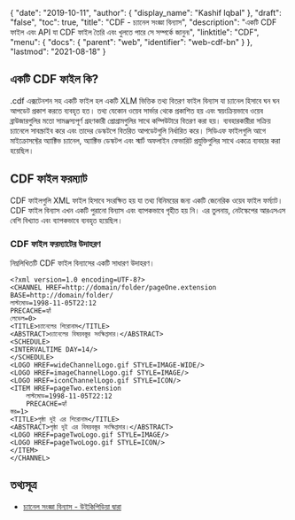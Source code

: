 {
  "date": "2019-10-11",
  "author": {
    "display_name": "Kashif Iqbal"
  },
  "draft": "false",
  "toc": true,
  "title": "CDF - চ্যানেল সংজ্ঞা বিন্যাস",
  "description": "একটি CDF ফাইল এবং API যা CDF ফাইল তৈরি এবং খুলতে পারে সে সম্পর্কে জানুন৷",
  "linktitle": "CDF",
  "menu": {
    "docs": {
      "parent": "web",
      "identifier": "web-cdf-bn"
    }
  },
  "lastmod": "2021-08-18"
}

## একটি CDF ফাইল কি?

.cdf এক্সটেনশন সহ একটি ফাইল হল একটি XLM ভিত্তিক তথ্য বিতরণ ফাইল বিন্যাস যা চ্যানেল হিসাবে ঘন ঘন আপডেট প্রকাশ করতে ব্যবহৃত হত। তথ্য যেকোন ওয়েব সার্ভার থেকে প্রকাশিত হয় এবং স্বয়ংক্রিয়ভাবে ওয়েব ব্রাউজারগুলির মতো সামঞ্জস্যপূর্ণ গ্রহণকারী প্রোগ্রামগুলির সাথে কম্পিউটারে বিতরণ করা হয়। ব্যবহারকারীরা সক্রিয় চ্যানেলে সাবস্ক্রাইব করে এবং তাদের ডেস্কটপে বিতরিত আপডেটগুলি নির্ধারিত করে।
সিডিএফ ফাইলগুলি আগে মাইক্রোসফ্টের অ্যাক্টিভ চ্যানেল, অ্যাক্টিভ ডেস্কটপ এবং স্মার্ট অফলাইন ফেভারিট প্রযুক্তিগুলির সাথে একত্রে ব্যবহার করা হয়েছিল।

## CDF ফাইল ফরম্যাট

CDF ফাইলগুলি XML ফাইল হিসাবে সংরক্ষিত হয় যা তথ্য বিনিময়ের জন্য একটি জেনেরিক ওয়েব ফাইল ফর্ম্যাট। CDF ফাইল বিন্যাস এখন একটি পুরানো বিন্যাস এবং ব্যাপকভাবে গৃহীত হয় নি। এর তুলনায়, নেটস্কেপের আরএসএস বেশি বিখ্যাত এবং ব্যাপকভাবে ব্যবহৃত হয়েছিল।

### CDF ফাইল ফরম্যাটের উদাহরণ

নিম্নলিখিতটি CDF ফাইল বিন্যাসের একটি সাধারণ উদাহরণ।

```
<?xml version=1.0 encoding=UTF-8?>
<CHANNEL HREF=http://domain/folder/pageOne.extension
BASE=http://domain/folder/
লাস্টমোড=1998-11-05T22:12
PRECACHE=হ্যাঁ
লেভেল=0>
<TITLE>চ্যানেলের শিরোনাম</TITLE>
<ABSTRACT>চ্যানেলের বিষয়বস্তুর সংক্ষিপ্তসার।</ABSTRACT>
<SCHEDULE>
<INTERVALTIME DAY=14/>
</SCHEDULE>
<LOGO HREF=wideChannelLogo.gif STYLE=IMAGE-WIDE/>
<LOGO HREF=imageChannelLogo.gif STYLE=IMAGE/>
<LOGO HREF=iconChannelLogo.gif STYLE=ICON/>
<ITEM HREF=pageTwo.extension
    লাস্টমোড=1998-11-05T22:12
    PRECACHE=হ্যাঁ
স্তর=1>
<TITLE>পৃষ্ঠা দুই এর শিরোনাম</TITLE>
<ABSTRACT>পৃষ্ঠা দুই এর বিষয়বস্তুর সংক্ষিপ্তসার।</ABSTRACT>
<LOGO HREF=pageTwoLogo.gif STYLE=IMAGE/>
<LOGO HREF=pageTwoLogo.gif STYLE=ICON/>
</ITEM>
</CHANNEL>
```

## তথ্যসূত্র

* [চ্যানেল সংজ্ঞা বিন্যাস - উইকিপিডিয়া দ্বারা](https://en.wikipedia.org/wiki/Channel_Definition_Format)


